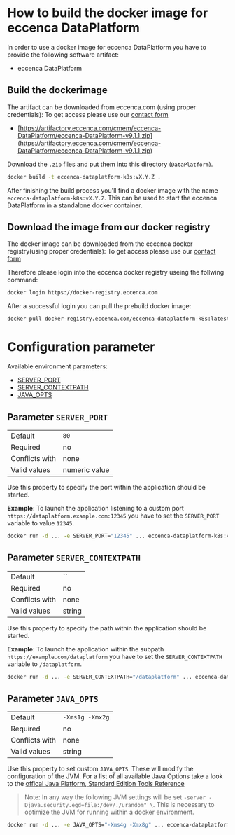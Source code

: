 # How to build the docker image for eccenca DataPlatform

In order to use a docker image for eccenca DataPlatform you have to provide the following software artifact:

- eccenca DataPlatform

## Build the dockerimage

The artifact can be downloaded from eccenca.com (using proper credentials):
To get access please use our [contact form](https://www.eccenca.com/en/company-contact.html)

- [https://artifactory.eccenca.com/cmem/eccenca-DataPlatform/eccenca-DataPlatform-v9.1.1.zip](https://artifactory.eccenca.com/cmem/eccenca-DataPlatform/eccenca-DataPlatform-v9.1.1.zip)

Download the `.zip` files and put them into this directory (`DataPlatform`).

```bash
docker build -t eccenca-dataplatform-k8s:vX.Y.Z .
```

After finishing the build process you'll find a docker image with the name `eccenca-dataplatform-k8s:vX.Y.Z`.
This can be used to start the eccenca DataPlatform in a standalone docker container.

## Download the image from our docker registry

The docker image can be downloaded from the eccenca docker registry(using proper credentials):
To get access please use our [contact form](https://www.eccenca.com/en/company-contact.html)

Therefore please login into the eccenca docker registry useing the follwing command:

```bash
docker login https://docker-registry.eccenca.com
```

After a successful login you can pull the prebuild docker image:

```bash
docker pull docker-registry.eccenca.com/eccenca-dataplatform-k8s:latest
```

# Configuration parameter

Available environment parameters:

* [SERVER_PORT](#parameter-server_port)
* [SERVER_CONTEXTPATH](#parameter-server_contextpath)
* [JAVA_OPTS](#parameter-java_opts)

## **Parameter** `SERVER_PORT`

|                 |                                |
|-----------------|--------------------------------|
| Default         | `80`                           |
| Required        | no                             |
| Conflicts with  | none                           |
| Valid values    | numeric value                  |

Use this property to specify the port within the application should be started.

__Example__:
To launch the application listening to a custom port `https://dataplatform.example.com:12345` you have to set the `SERVER_PORT` variable to value `12345`.

```bash
docker run -d ... -e SERVER_PORT="12345" ... eccenca-dataplatform-k8s:vX.Y.Z
```

## **Parameter** `SERVER_CONTEXTPATH`

|                 |                                |
|-----------------|--------------------------------|
| Default         | ``                             |
| Required        | no                             |
| Conflicts with  | none                           |
| Valid values    | string                         |

Use this property to specify the path within the application should be started.

__Example__:
To launch the application within the subpath `https://example.com/dataplatform` you have to set the `SERVER_CONTEXTPATH` variable to `/dataplatform`.

```bash
docker run -d ... -e SERVER_CONTEXTPATH="/dataplatform" ... eccenca-dataplatform-k8s:vX.Y.Z
```

## **Parameter** `JAVA_OPTS`

|                 |                                |
|-----------------|--------------------------------|
| Default         | `-Xms1g -Xmx2g`              |
| Required        | no                             |
| Conflicts with  | none                           |
| Valid values    | string                         |

Use this property to set custom `JAVA_OPTS`.
These will modify the configuration of the JVM.
For a list of all available Java Options take a look to the [offical Java Platform, Standard Edition Tools Reference](https://docs.oracle.com/javase/8/docs/technotes/tools/windows/java.html)

>Note: In any way the following JVM settings will be set `-server -Djava.security.egd=file:/dev/./urandom" \`.
This is necessary to optimize the JVM for running within a docker environment.

```bash
docker run -d ... -e JAVA_OPTS="-Xms4g -Xmx8g" ... eccenca-dataplatform-k8s:vX.Y.Z
```
